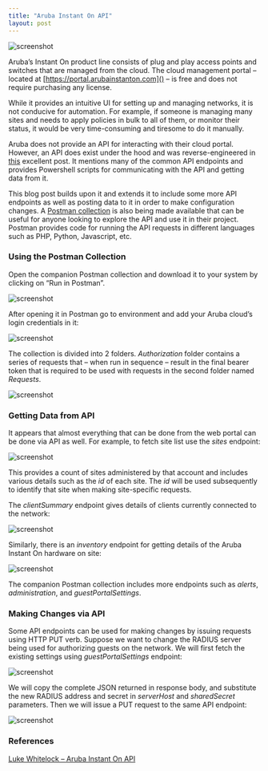 ```yaml
---
title: "Aruba Instant On API"
layout: post
---
```


![screenshot](../assets/images/aruba-instant-on-api/title.png)

Aruba’s Instant On product line consists of plug and play access points and switches that are managed from the cloud. The cloud management portal – located at [https://portal.arubainstanton.com]() – is free and does not require purchasing any license.

<!--more-->

While it provides an intuitive UI for setting up and managing networks, it is not conducive for automation. For example, if someone is managing many sites and needs to apply policies in bulk to all of them, or monitor their status, it would be very time-consuming and tiresome to do it manually.

Aruba does not provide an API for interacting with their cloud portal. However, an API does exist under the hood and was reverse-engineered in [this](https://mspp.io/documenting-aruba-instant-on-sites-aruba-instant-on-api/) excellent post. It mentions many of the common API endpoints and provides Powershell scripts for communicating with the API and getting data from it.

This blog post builds upon it and extends it to include some more API endpoints as well as posting data to it in order to make configuration changes. A [Postman collection](https://documenter.getpostman.com/view/14413332/2s8YRqkAm1) is also being made available that can be useful for anyone looking to explore the API and use it in their project. Postman provides code for running the API requests in different languages such as PHP, Python, Javascript, etc.

### Using the Postman Collection

Open the companion Postman collection and download it to your system by clicking on “Run in Postman”.

![screenshot](../assets/images/aruba-instant-on-api/1.png)

After opening it in Postman go to environment and add your Aruba cloud’s login credentials in it:

![screenshot](../assets/images/aruba-instant-on-api/2.png)

The collection is divided into 2 folders. *Authorization* folder contains a series of requests that – when run in sequence – result in the final bearer token that is required to be used with requests in the second folder named *Requests*.

![screenshot](../assets/images/aruba-instant-on-api/3.png)

### Getting Data from API

It appears that almost everything that can be done from the web portal can be done via API as well. For example, to fetch site list use the *sites* endpoint:

![screenshot](../assets/images/aruba-instant-on-api/4.png)

This provides a count of sites administered by that account and includes various details such as the *id* of each site. The *id* will be used subsequently to identify that site when making site-specific requests.

The *clientSummary* endpoint gives details of clients currently connected to the network:

![screenshot](../assets/images/aruba-instant-on-api/5.png)

Similarly, there is an *inventory* endpoint for getting details of the Aruba Instant On hardware on site:

![screenshot](../assets/images/aruba-instant-on-api/6.png)

The companion Postman collection includes more endpoints such as *alerts*, *administration*, and *guestPortalSettings*.

### Making Changes via API

Some API endpoints can be used for making changes by issuing requests using HTTP PUT verb. Suppose we want to change the RADIUS server being used for authorizing guests on the network. We will first fetch the existing settings using *guestPortalSettings* endpoint:

![screenshot](../assets/images/aruba-instant-on-api/7.png)

We will copy the complete JSON returned in response body, and substitute the new RADIUS address and secret in *serverHost* and *sharedSecret* parameters. Then we will issue a PUT request to the same API endpoint:

![screenshot](../assets/images/aruba-instant-on-api/8.png)

### References

[Luke Whitelock – Aruba Instant On API](https://mspp.io/documenting-aruba-instant-on-sites-aruba-instant-on-api/)